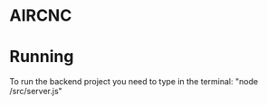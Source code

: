 # AIRCNC 
# Running
To run the backend project you need to type in the terminal:
"node /src/server.js"



